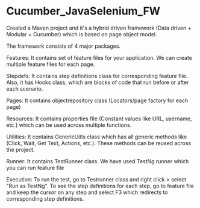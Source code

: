 # Cucumber_JavaSelenium_FW

Created a Maven project and it's a hybrid driven framework (Data driven + Modular + Cucumber) which is based on page object model.

The framework consists of 4 major packages.

Features:
  It contains set of feature files for your application. We can create multiple feature files for each page.
  
Stepdefs:
    It contains step definitions class for corresponding feature file. Also, it has Hooks class, which are blocks of code that run before or after each scenario.
    
Pages:
    It contains objectrepository class (Locators/page factory for each page)
    
Resources:
     It contains properties file (Constant values like URL, username, etc.) which can be used across multiple functions.
    
Utilities:
    It contains GenericUitls class which has all generic methods like (Click, Wait, Get Text, Actions, etc.). These methods can be reused across the project.
    
Runner:
    It contains TestRunner class. We have used TestNg runner which you can run feature file
    
 
Execution:
To run the test, go to Testrunner class and right click > select "Run as TestNg".
To see the step definitions for each step, go to feature file and keep the cursor on any step and select F3 which redirects to corresponding step definitions.




